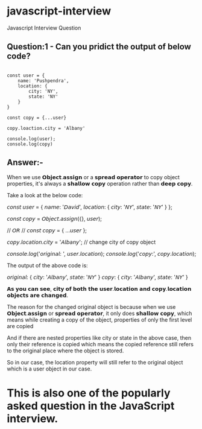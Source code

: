 # javascript-interview
Javascript Interview Question

## Question:1 - Can you pridict the output of below code?

```

const user = {
    name: 'Pushpendra',
    location: {
        city: 'NY',
        state: 'NY'
    }
}

const copy = {...user}

copy.loaction.city = 'Albany'

console.log(user);
console.log(copy)

```
## Answer:-

When we use 𝗢𝗯𝗷𝗲𝗰𝘁.𝗮𝘀𝘀𝗶𝗴𝗻 or a 𝘀𝗽𝗿𝗲𝗮𝗱 𝗼𝗽𝗲𝗿𝗮𝘁𝗼𝗿 to copy object properties, it's always a 𝘀𝗵𝗮𝗹𝗹𝗼𝘄 𝗰𝗼𝗽𝘆 operation rather than 𝗱𝗲𝗲𝗽 𝗰𝗼𝗽𝘆.

Take a look at the below code:

𝘤𝘰𝘯𝘴𝘵 𝘶𝘴𝘦𝘳 = {
𝘯𝘢𝘮𝘦: '𝘋𝘢𝘷𝘪𝘥',
𝘭𝘰𝘤𝘢𝘵𝘪𝘰𝘯: {
𝘤𝘪𝘵𝘺: '𝘕𝘠',
𝘴𝘵𝘢𝘵𝘦: '𝘕𝘠'
}
};

𝘤𝘰𝘯𝘴𝘵 𝘤𝘰𝘱𝘺 = 𝘖𝘣𝘫𝘦𝘤𝘵.𝘢𝘴𝘴𝘪𝘨𝘯({}, 𝘶𝘴𝘦𝘳);

// 𝘖𝘙
// 𝘤𝘰𝘯𝘴𝘵 𝘤𝘰𝘱𝘺 = { ...𝘶𝘴𝘦𝘳 };

𝘤𝘰𝘱𝘺.𝘭𝘰𝘤𝘢𝘵𝘪𝘰𝘯.𝘤𝘪𝘵𝘺 = '𝘈𝘭𝘣𝘢𝘯𝘺'; // change city of copy object

𝘤𝘰𝘯𝘴𝘰𝘭𝘦.𝘭𝘰𝘨('𝘰𝘳𝘪𝘨𝘪𝘯𝘢𝘭: ', 𝘶𝘴𝘦𝘳.𝘭𝘰𝘤𝘢𝘵𝘪𝘰𝘯);
𝘤𝘰𝘯𝘴𝘰𝘭𝘦.𝘭𝘰𝘨('𝘤𝘰𝘱𝘺:', 𝘤𝘰𝘱𝘺.𝘭𝘰𝘤𝘢𝘵𝘪𝘰𝘯);

The output of the above code is:

𝘰𝘳𝘪𝘨𝘪𝘯𝘢𝘭: {
𝘤𝘪𝘵𝘺: '𝘈𝘭𝘣𝘢𝘯𝘺',
𝘴𝘵𝘢𝘵𝘦: '𝘕𝘠'
}
𝘤𝘰𝘱𝘺: {
𝘤𝘪𝘵𝘺: '𝘈𝘭𝘣𝘢𝘯𝘺',
𝘴𝘵𝘢𝘵𝘦: '𝘕𝘠'
}

𝗔𝘀 𝘆𝗼𝘂 𝗰𝗮𝗻 𝘀𝗲𝗲, 𝗰𝗶𝘁𝘆 𝗼𝗳 𝗯𝗼𝘁𝗵 𝘁𝗵𝗲 𝘂𝘀𝗲𝗿.𝗹𝗼𝗰𝗮𝘁𝗶𝗼𝗻 𝗮𝗻𝗱 𝗰𝗼𝗽𝘆.𝗹𝗼𝗰𝗮𝘁𝗶𝗼𝗻 𝗼𝗯𝗷𝗲𝗰𝘁𝘀 𝗮𝗿𝗲 𝗰𝗵𝗮𝗻𝗴𝗲𝗱.

The reason for the changed original object is because when we use 𝗢𝗯𝗷𝗲𝗰𝘁.𝗮𝘀𝘀𝗶𝗴𝗻 or 𝘀𝗽𝗿𝗲𝗮𝗱 𝗼𝗽𝗲𝗿𝗮𝘁𝗼𝗿, it only does 𝘀𝗵𝗮𝗹𝗹𝗼𝘄 𝗰𝗼𝗽𝘆, which means while creating a copy of the object, properties of only the first level are copied

And if there are nested properties like city or state in the above case, then only their reference is copied which means the copied reference still refers to the original place where the object is stored.

So in our case, the location property will still refer to the original object which is a user object in our case.

# This is also one of the popularly asked question in the JavaScript interview.

